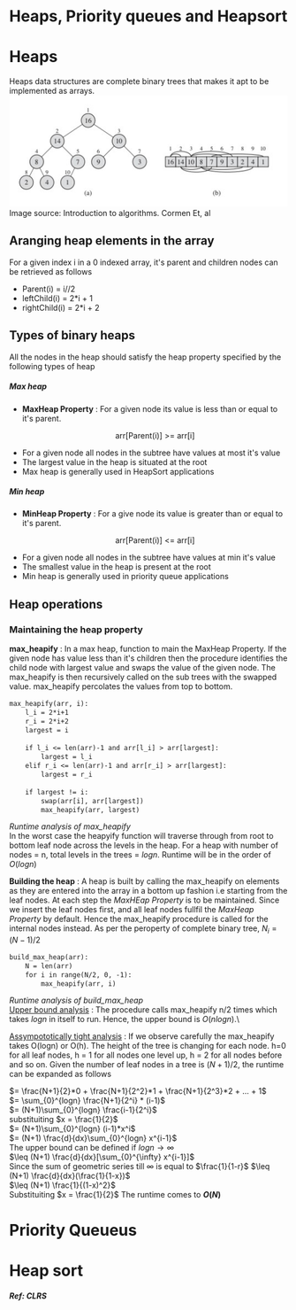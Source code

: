 # Heaps, Priority queues and Heapsort

# Heaps
Heaps data structures are complete binary trees that makes it apt to be implemented as arrays.
![heap as binary tree and array implementation](max-heap.jpg)
Image source: Introduction to algorithms. Cormen Et, al

## Aranging heap elements in the array
For a given index i in a 0 indexed array, it's parent and children nodes can be retrieved as follows

- Parent(i) = i//2
- leftChild(i) = 2*i + 1
- rightChild(i) = 2*i + 2

## Types of binary heaps
All the nodes in the heap should satisfy the heap property specified by the following types of heap

##### Max heap
- **MaxHeap Property** : For a given node its value is less than or equal to it's parent.
  <p style="text-align: center;"> arr[Parent(i)] >= arr[i] </p>
- For a given node all nodes in the subtree have values at most it's value
- The largest value in the heap is situated at the root
- Max heap is generally used in HeapSort applications
##### Min heap
- **MinHeap Property** : For a give node its value is greater than or equal to it's parent.
  <p style="text-align: center;"> arr[Parent(i)] <= arr[i] </p>
- For a given node all nodes in the subtree have values at min it's value
- The smallest value in the heap is present at the root
- Min heap is generally used in priority queue applications

## Heap operations
### Maintaining the heap property
**max_heapify** : In a max heap, function to main the MaxHeap Property. If the given node has value less than it's children then the procedure identifies the child node with largest value and swaps the value of the given node. The max_heapify is then recursively called on the sub trees with the swapped value. max_heapify percolates the values from top to bottom.

    max_heapify(arr, i):
        l_i = 2*i+1
        r_i = 2*i+2
        largest = i

        if l_i <= len(arr)-1 and arr[l_i] > arr[largest]:
            largest = l_i
        elif r_i <= len(arr)-1 and arr[r_i] > arr[largest]:
            largest = r_i            

        if largest != i:
            swap(arr[i], arr[largest])
            max_heapify(arr, largest)

*Runtime analysis of max_heapify* \
In the worst case the heapyify function will traverse through from root to bottom leaf node across the levels in the heap. For a heap with number of nodes = n, total levels in the trees = $logn$.
Runtime will be in the order of $O(logn)$

**Building the heap** : A heap is built by calling the max_heapify on elements as they are entered into the array in a bottom up fashion i.e starting from the leaf nodes. At each step the *MaxHEap Property* is to be maintained. Since we insert the leaf nodes first, and all leaf nodes fullfil the *MaxHeap Property* by default. Hence the max_heapify procedure is called for the internal nodes instead. As per the peroperty of complete binary tree, $N_i = (N-1)/2$

    build_max_heap(arr):
        N = len(arr)
        for i in range(N/2, 0, -1):
            max_heapify(arr, i)
            
*Runtime analysis of build_max_heap* \
<ins>Upper bound analysis</ins> : The procedure calls max_heapify n/2 times which takes $logn$ in itself to run. Hence, the upper bound is $O(nlogn)$.\

<ins>Assympototically tight analysis</ins> : If we observe carefully the max_heapify takes O(logn) or O(h). The height of the tree is changing for each node. h=0 for all leaf nodes, h = 1 for all nodes one level up, h = 2 for all nodes before and so on. Given the number of leaf nodes in a tree is $(N+1)/2$, the runtime can be expanded as follows 

$= \frac{N+1}{2}*0 + \frac{N+1}{2^2}*1 + \frac{N+1}{2^3}*2 + ... + 1$\
$= \sum_{0}^{logn} \frac{N+1}{2^i} * (i-1)$\
$= (N+1)\sum_{0}^{logn} \frac{i-1}{2^i}$\
substituiting $x = \frac{1}{2}$\
$= (N+1)\sum_{0}^{logn} (i-1)*x^i$\
$= (N+1) \frac{d}{dx}\sum_{0}^{logn} x^{i-1}$\
The upper bound can be defined if $logn \to \infty$\
$\leq (N+1) \frac{d}{dx}[\sum_{0}^{\infty} x^{i-1}]$\
Since the sum of geometric series till $\infty$ is equal to $\frac{1}{1-r}$
$\leq (N+1) \frac{d}{dx}(\frac{1}{1-x})$\
$\leq (N+1) \frac{1}{(1-x)^2}$\
Substituiting $x = \frac{1}{2}$ The runtime comes to 
**$O(N)$**



# Priority Queueus

# Heap sort

##### Ref: CLRS
